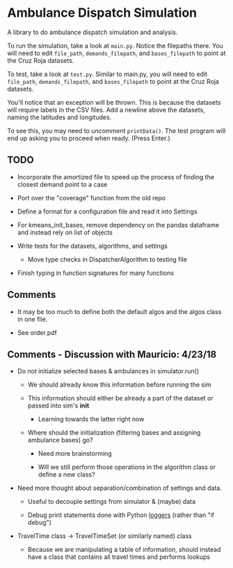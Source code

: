 # Ambulance Dispatch Simulation

A library to do ambulance dispatch simulation and analysis. 

To run the simulation, take a look at `main.py`. Notice the filepaths there. You will need to edit 
`file_path`, `demands_filepath`, and `bases_filepath` to point at the Cruz Roja datasets. 

To test, take a look at `test.py`. Similar to main.py, you will need to edit 
`file_path`, `demands_filepath`, and `bases_filepath` to point at the Cruz Roja datasets. 

You'll notice that an exception will be thrown. This is because the datasets will require
labels in the CSV files. Add a newline above the datasets, naming the latitudes and longitudes.

To see this, you may need to uncomment `printData()`. The test program will end up asking you 
to proceed when ready. (Press Enter.) 

## TODO 

- Incorporate the amortized file to speed up the process of finding the closest demand point to a case

- Port over the "coverage" function from the old repo

- Define a format for a configuration file and read it into Settings

- For kmeans_init_bases, remove dependency on the pandas dataframe and instead rely on list of objects

- Write tests for the datasets, algorithms, and settings

	- Move type checks in DispatcherAlgorithm to testing file
	
- Finish typing in function signatures for many functions

## Comments

- It may be too much to define both the default algos and the algos class in one file. 

- See order.pdf

## Comments - Discussion with Mauricio: 4/23/18

- Do not initialize selected bases & ambulances in simulator.run()

	- We should already know this information before running the sim
	
	- This information should either be already a part of the dataset or passed into sim's __init__
	
		- Learning towards the latter right now
		
	- Where should the initialization (filtering bases and assigning ambulance bases) go?
	
		- Need more brainstorming
		
		- Will we still perform those operations in the algorithm class or define a new class?

- Need more thought about separation/combination of settings and data. 

	- Useful to decouple settings from simulator & (maybe) data
		
	- Debug print statements done with Python [loggers](https://www.google.com) (rather than "if debug")

- TravelTime class -> TravelTimeSet (or similarly named) class

	- Because we are manipulating a table of information, should instead have a class that contains all travel times and performs lookups


